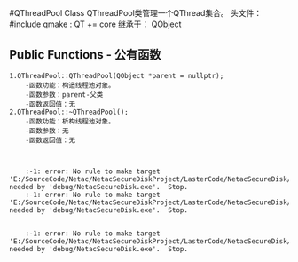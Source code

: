 #QThreadPool Class
	QThreadPool类管理一个QThread集合。
	头文件：#include <QThreadPool>
	qmake : QT += core 
	继承于： QObject

## Public Functions - 公有函数	
	1.QThreadPool::QThreadPool(QObject *parent = nullptr);
		-函数功能：构造线程池对象。
		-函数参数：parent-父类
		-函数返回值：无
	2.QThreadPool::~QThreadPool();
		-函数功能：析构线程池对象。
		-函数参数：无
		-函数返回值：无


		
		:-1: error: No rule to make target 'E:/SourceCode/Netac/NetacSecureDiskProject/LasterCode/NetacSecureDisk/lib/libNetac_USB_APId.a', needed by 'debug/NetacSecureDisk.exe'.  Stop.
		:-1: error: No rule to make target 'E:/SourceCode/Netac/NetacSecureDiskProject/LasterCode/NetacSecureDisk/lib/libNetac_USB_APId.a', needed by 'debug/NetacSecureDisk.exe'.  Stop.                                     


		:-1: error: No rule to make target 'E:/SourceCode/Netac/NetacSecureDiskProject/LasterCode/NetacSecureDisk/lib/libNetac_USB_APId.a', needed by 'debug/NetacSecureDisk.exe'.  Stop.